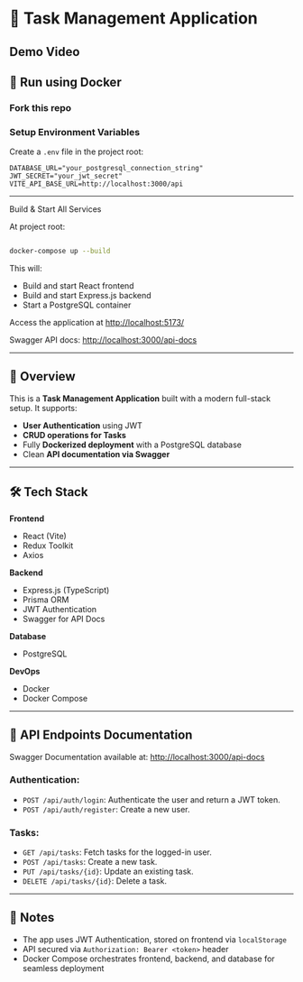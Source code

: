 
# 📖 Task Management Application

## Demo Video 
[](https://drive.google.com/file/d/1jDWCzr5AW7FxwUXIU97SzPpn0v50kQLr/view?usp=drive_link)

## 🐳 Run using Docker

### Fork this repo

###  Setup Environment Variables

Create a `.env` file in the project root:

```
DATABASE_URL="your_postgresql_connection_string"
JWT_SECRET="your_jwt_secret"
VITE_API_BASE_URL=http://localhost:3000/api
```

---



Build & Start All Services

At project root:

```bash

docker-compose up --build
```

This will:
- Build and start React frontend
- Build and start Express.js backend
- Start a PostgreSQL container

Access the application at [http://localhost:5173/](http://localhost:5173/)

Swagger API docs: [http://localhost:3000/api-docs](http://localhost:3000/api-docs)

---

## 📖 Overview

This is a **Task Management Application** built with a modern full-stack setup. It supports:
- **User Authentication** using JWT
- **CRUD operations for Tasks**
- Fully **Dockerized deployment** with a PostgreSQL database
- Clean **API documentation via Swagger**

---

## 🛠️ Tech Stack

**Frontend**
- React (Vite)
- Redux Toolkit
- Axios

**Backend**
- Express.js (TypeScript)
- Prisma ORM
- JWT Authentication
- Swagger for API Docs

**Database**
- PostgreSQL

**DevOps**
- Docker
- Docker Compose

---





## 📘 API Endpoints Documentation

Swagger Documentation available at: [http://localhost:3000/api-docs](http://localhost:3000/api-docs)

### Authentication:
- `POST /api/auth/login`: Authenticate the user and return a JWT token.
- `POST /api/auth/register`: Create a new user.

### Tasks:
- `GET /api/tasks`: Fetch tasks for the logged-in user.
- `POST /api/tasks`: Create a new task.
- `PUT /api/tasks/{id}`: Update an existing task.
- `DELETE /api/tasks/{id}`: Delete a task.

---
## 📝 Notes

- The app uses JWT Authentication, stored on frontend via `localStorage`
- API secured via `Authorization: Bearer <token>` header
- Docker Compose orchestrates frontend, backend, and database for seamless deployment
